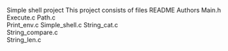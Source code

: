 Simple shell project
This project consists of files
README
Authors
Main.h
Execute.c
Path.c  
Print_env.c
Simple_shell.c 
String_cat.c  
String_compare.c  
String_len.c
